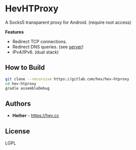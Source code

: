 # HevHTProxy

A Socks5 transparent proxy for Android. (require root access)

**Features**
* Redirect TCP connections.
* Redirect DNS queries. (see [server](https://gitlab.com/hev/hev-socks5-server))
* IPv4/IPv6. (dual stack)

## How to Build

```bash
git clone --recursive https://gitlab.com/hev/hev-htproxy
cd hev-htproxy
gradle assembleDebug
```

## Authors
* **Heiher** - https://hev.cc

## License
LGPL

